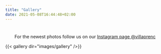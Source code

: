 ```yaml
---
title: "Gallery"
date: 2021-05-08T16:44:48+02:00
---
```


#
<p style="text-align:center;">
For the newest photos follow us on our 
<a href="https://www.instagram.com/villaprenc/" target="_blank">Instagram page @villaprenc</a>
</p>


{{< gallery dir="images/gallery" />}}